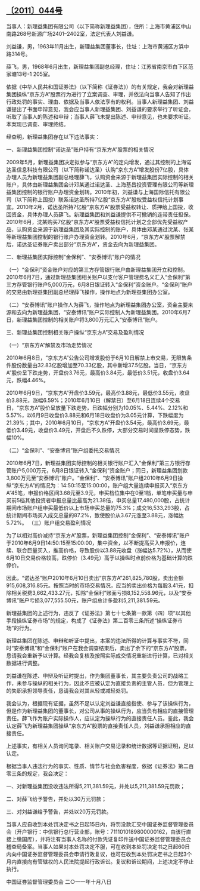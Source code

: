 ## [〔2011〕044号](http://www.csrc.gov.cn/pub/zjhpublic/G00306212/201112/t20111202_202554.htm)


当事人：新理益集团有限公司（以下简称新理益集团），住所：上海市黄浦区中山南路268号新源广场2401–2402室，法定代表人刘益谦。

刘益谦，男，1963年11月出生，新理益集团董事长，住址：上海市黄浦区方浜中路314号。

薛飞，男，1968年6月出生，新理益集团副总经理，住址：江苏省南京市白下区范家塘13号-1 205室。

依据《中华人民共和国证券法》（以下简称《证券法》）的有关规定，我会对新理益集团操纵“京东方A”股票行为进行了立案调查、审理，并依法向当事人告知了作出行政处罚的事实、理由、依据及当事人依法享有的权利。当事人新理益集团、刘益谦提出了书面申辩意见，我会应当事人新理益集团、刘益谦的要求举行了听证会，听取了当事人的陈述和申辩；当事人薛飞未提出陈述、申辩意见，也未要求听证。本案现已调查、审理终结。

经查明，新理益集团存在以下违法事实：

一、新理益集团控制“诺达圣”账户持有“京东方A”股票的相关情况

2009年5月，新理益集团决定拟参与“京东方A”的定向增发，通过其控制的上海诺达圣信息科技有限公司（以下简称诺达圣）认购“京东方A”增发股份7亿股，具体办理人员为新理益集团副总经理薛飞，认购资金来源于新理益集团实际控制的相关账户，具体由新理益集团会计邓某通过诺达圣、上海基昌投资管理有限公司等新理益集团控制的银行账户办理资金划转。2010年初，刘益谦与上海国际信托有限公司（以下简称上国投）联系诺达圣所持7亿股“京东方A”股权受益权信托计划事宜。2010年2月，诺达圣所持7亿股“京东方A”股票受益权转让、质押给上国投，收回资金，具体办理人员薛飞。新理益集团和刘益谦提供不可撤销的连带责任担保。2010年6月，沈某购买7亿股“京东方A”股票受益权信托计划之全部优先受益权产品，认购资金来源于新理益集团及其实际控制的账户，具体由邓某通过沈某、张某等新理益集团控制的银行账户办理资金划转。2010年6月，“京东方A”股票解禁后，诺达圣证券账户卖出部分“京东方A”，资金去向为新理益集团。

二、新理益集团实际控制“金保利”、“安泰博讯”账户的情况

（一）“金保利”资金账户对应的第三方存管银行账户由新理益集团开立和控制。2010年6月7日，通过新理益集团相关账户以支付客户管理费名义汇入“金保利”第三方存管银行账户5,000万元，6月8日银证转入“金保利”资金账户。“金保利”账户的交易由新理益集团副总经理薛飞操作，操作地点为新理益集团办公室。

（二）“安泰博讯”账户操作人为薛飞，操作地点为新理益集团办公室，资金主要来源和去向为新理益集团，“安泰博讯”账户实际控制人为新理益集团。2010年6月7日，新理益集团控制的相关账户将3,800万元汇入“安泰博讯”账户。

三、新理益集团控制相关账户操纵“京东方A”交易及盈利情况

（一）“京东方A”解禁及市场走势情况

2010年6月8日，“京东方A”公告公司增发股份于6月10日解禁上市交易，无限售条件股份数量由32.83亿股增加至70.33亿股，其中新增37.5亿股。当日，“京东方A”股价呈下跌走势，开盘价3.76元，最高价3.84元，最低价3.51元，收盘价3.64元，跌幅4.46%。

2010年6月9日，“京东方A”开盘价3.59元，最高价3.88元，最低价3.55元，收盘价3.88元，涨幅6.59%；2010年6月10日（解禁日）至6月18日连续4个交易日，“京东方A”股价呈放量下跌走势，日跌幅分别为10.05%、5.44%、2.12%和5.57%，以6月9日收盘价3.88元和6月18日收盘价为3.05元计算，下跌幅度为21.39%；其中，2010年6月10日，“京东方A”开盘价3.54元，最高价3.69元，最低价3.49元，收盘价3.49元，开盘后不久跌停，大部分交易时间呈跌停态势，跌幅10%。

（二）“金保利”、“安泰博讯”账户组委托交易情况

2010年6月7日，新理益集团实际控制的相关银行账户汇入“金保利”第三方银行存管账户5,000万元，6月8日银证转入“金保利”资金账户；同日，新理益集团划款3,800万元至“安泰博讯”账户。“金保利”、“安泰博讯”账户组2010年6月9日操纵“京东方A”的情况为：14:50:15至15:00:00，账户组大量连续申报买入“京东方A”45笔，申报价格区间3.68元至3.9元，申买档位集中在0至1档，单笔申买量与申买前5档其他投资者申报总量比最高为21.38倍，申买总量17,480,000股，占统计期间市场账户组申买最低价以上市场申买总量的75.3%；成交16,533,293股，占统计期间市场买入成交总量的87.2%，致使股价从3.67元涨至3.88元，涨幅达5.72%。
（三）账户组交易盈利情况

为了以相对高价减持“京东方A”股票，新理益集团控制“金保利”、“安泰博讯”账户于2010年6月9日14:50:15至15:00:00，集中资金，以不断提高买入申报价，连续、联合巨量买入，推高价格，导致股价以3.88元收盘（涨幅达5.72%），从而使6月10日交易价格较高，跌停价（3.49元）高于以操纵时点前价格为基础计算的跌停价。

因此，“诺达圣”账户2010年6月10日卖出“京东方A”261,825,780股，卖出金额915,608,316.85元。按照当时的市场交易情况，应当的卖出价格为每股3.41元，扣除相关税费3,662,433.27元，扣除“金保利”账面亏损8,152,558.96元，以及“安泰博讯”账户亏损3,077,555.50元，账户组总计多盈利5,211,381.59元。

新理益集团的上述行为，违反了《证券法》第七十七条第一款第（四）项“以其他手段操纵证券市场”的规定，构成了《证券法》第二百零三条所述“操纵证券市场”的行为。

新理益集团在陈述、申辩和听证中提出，本案的违法所得的计算与事实不符，同时“安泰博讯”和“金保利”账户在我会调查结束后，卖出了余下的“京东方A”股票，恳请我会重新予以计算。经我会复核及按照实际成交情况重新进行计算，已对相关数据进行调整。

刘益谦在陈述、申辩及听证时提出，作为集团董事长，其主要负责公司的战略工作，未参与操纵的相关行为，因此不应被认定为直接负责的主管人员，但为管理上的失职承担领导责任，恳请我会对其从轻或减轻处罚。

我会认为，根据现有证据，虽然不足以认定刘益谦直接指使、参与了该操纵行为，但是作为新理益集团的董事长，对公司从事的操纵行为，应当负有相应的直接管理责任。薛飞作为账户实际操作人，应认定为操纵行为的直接责任人员。鉴此，我会认定薛飞为新理益集团操纵“京东方A”股票的直接责任人员，刘益谦承担相应的直接责任。

上述事实，有相关人员询问笔录、相关账户交易记录和统计数据等证据证明，足以认定。

根据当事人违法行为的事实、性质、情节与社会危害程度，依据《证券法》第二百零三条的规定，我会决定：

一、对新理益集团没收违法所得5,211,381.59元，并处以5,211,381.59元罚款；

二、对薛飞给予警告，并处以30万元罚款；

三、对刘益谦给予警告，并处以20万元罚款。

当事人应自收到本处罚决定书之日起15日内，将罚没款汇交中国证券监督管理委员会（开户银行：中信银行总行营业部，账号：7111010189800000162，由该行直接上缴国库），并将注有当事人名称的付款凭证复印件送中国证券监督管理委员会稽查局备案。当事人如果对本处罚决定不服，可在收到本处罚决定书之日起60日内向中国证券监督管理委员会申请行政复议，也可在收到本处罚决定书之日起3个月内直接向有管辖权的人民法院提起行政诉讼。复议和诉讼期间，上述决定不停止执行。
 
 
 
 
中国证券监督管理委员会
二○一一年十月八日
